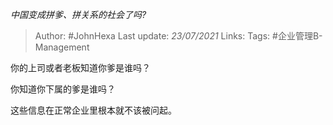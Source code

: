*中国变成拼爹、拼关系的社会了吗?*

> Author: #JohnHexa
Last update: *23/07/2021* 
Links:
Tags: #企业管理B-Management

 
你的上司或者老板知道你爹是谁吗？

你知道你下属的爹是谁吗？

这些信息在正常企业里根本就不该被问起。



